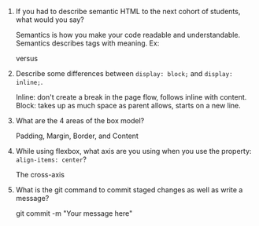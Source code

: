 1. If you had to describe semantic HTML to the next cohort of students, what would you say?

    Semantics is how you make your code readable and understandable. Semantics describes tags with meaning. Ex: <section> versus <div>

2. Describe some differences between ```display: block;``` and ```display: inline;```.

    Inline: don't create a break in the page flow, follows inline with content.
    Block: takes up as much space as parent allows, starts on a new line.


3. What are the 4 areas of the box model?

    Padding, Margin, Border, and Content

4. While using flexbox, what axis are you using when you use the property: ```align-items: center```?

    The cross-axis 

5. What is the git command to commit staged changes as well as write a message? 

    git commit -m "Your message here"